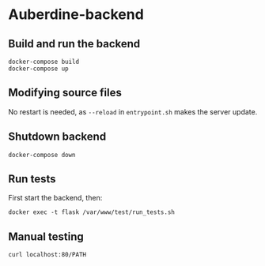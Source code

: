 # Auberdine-backend

## Build and run the backend
```
docker-compose build 
docker-compose up
```

## Modifying source files
No restart is needed, as `--reload` in `entrypoint.sh` makes the server update.

## Shutdown backend
```
docker-compose down
```

## Run tests
First start the backend, then:
```
docker exec -t flask /var/www/test/run_tests.sh
```

## Manual testing

```
curl localhost:80/PATH
```


